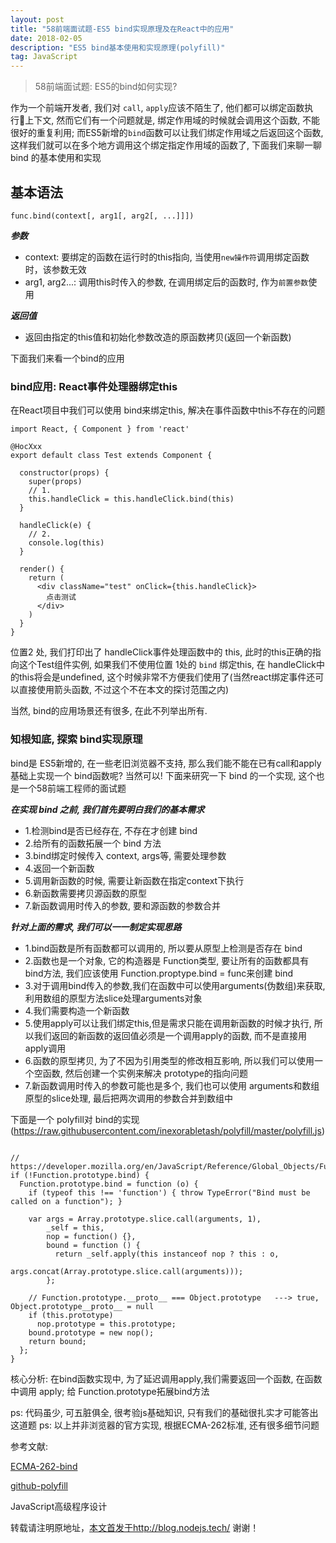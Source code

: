 ```yaml
---
layout: post
title: "58前端面试题-ES5 bind实现原理及在React中的应用"
date: 2018-02-05 
description: "ES5 bind基本使用和实现原理(polyfill)"
tag: JavaScript 
---   
```



> 58前端面试题: ES5的bind如何实现?

作为一个前端开发者, 我们对 `call`, `apply`应该不陌生了, 他们都可以绑定函数执行上下文, 然而它们有一个问题就是, 绑定作用域的时候就会调用这个函数, 不能很好的重复利用; 而ES5新增的`bind`函数可以让我们绑定作用域之后返回这个函数, 这样我们就可以在多个地方调用这个绑定指定作用域的函数了, 下面我们来聊一聊 bind 的基本使用和实现

## 基本语法
```text
func.bind(context[, arg1[, arg2[, ...]]])  
```
***参数***
* context: 要绑定的函数在运行时的this指向, 当使用`new操作符`调用绑定函数时，该参数无效
* arg1, arg2...: 调用this时传入的参数, 在调用绑定后的函数时, 作为`前置参数`使用


***返回值***
* 返回由指定的this值和初始化参数改造的原函数拷贝(返回一个新函数)

下面我们来看一个bind的应用

### bind应用: React事件处理器绑定this

在React项目中我们可以使用 bind来绑定this, 解决在事件函数中this不存在的问题
```text
import React, { Component } from 'react'

@HocXxx
export default class Test extends Component {

  constructor(props) {
    super(props)
    // 1.
    this.handleClick = this.handleClick.bind(this)
  }

  handleClick(e) {
    // 2.
    console.log(this)
  }

  render() {
    return (
      <div className="test" onClick={this.handleClick}>
        点击测试
      </div>
    )
  }
}
```

位置2 处, 我们打印出了 handleClick事件处理函数中的 this, 此时的this正确的指向这个Test组件实例, 如果我们不使用位置 1处的 `bind` 绑定this, 在 handleClick中的this将会是undefined, 这个时候非常不方便我们使用了(当然react绑定事件还可以直接使用箭头函数, 不过这个不在本文的探讨范围之内)

当然, bind的应用场景还有很多, 在此不列举出所有.

### 知根知底, 探索 bind实现原理
bind是 ES5新增的, 在一些老旧浏览器不支持, 那么我们能不能在已有call和apply基础上实现一个 bind函数呢?
当然可以!
下面来研究一下 bind 的一个实现, 这个也是一个58前端工程师的面试题

***在实现 bind 之前, 我们首先要明白我们的基本需求***
* 1.检测bind是否已经存在, 不存在才创建 bind
* 2.给所有的函数拓展一个 bind 方法
* 3.bind绑定时候传入 context, args等, 需要处理参数
* 4.返回一个新函数
* 5.调用新函数的时候, 需要让新函数在指定context下执行
* 6.新函数需要拷贝源函数的原型
* 7.新函数调用时传入的参数, 要和源函数的参数合并

***针对上面的需求, 我们可以一一制定实现思路***
* 1.bind函数是所有函数都可以调用的, 所以要从原型上检测是否存在 bind
* 2.函数也是一个对象, 它的构造器是 Function类型, 要让所有的函数都具有bind方法, 我们应该使用 Function.proptype.bind = func来创建  bind
* 3.对于调用bind传入的参数,我们在函数中可以使用arguments(伪数组)来获取, 利用数组的原型方法slice处理arguments对象
* 4.我们需要构造一个新函数 
* 5.使用apply可以让我们绑定this,但是需求只能在调用新函数的时候才执行, 所以我们返回的新函数的返回值必须是一个调用apply的函数, 而不是直接用apply调用
* 6.函数的原型拷贝, 为了不因为引用类型的修改相互影响, 所以我们可以使用一个空函数, 然后创建一个实例来解决 prototype的指向问题
* 7.新函数调用时传入的参数可能也是多个, 我们也可以使用 arguments和数组原型的slice处理, 最后把两次调用的参数合并到数组中


下面是一个 polyfill对 bind的实现 (https://raw.githubusercontent.com/inexorabletash/polyfill/master/polyfill.js)

```text

// https://developer.mozilla.org/en/JavaScript/Reference/Global_Objects/Function/bind
if (!Function.prototype.bind) {
  Function.prototype.bind = function (o) {
    if (typeof this !== 'function') { throw TypeError("Bind must be called on a function"); }

    var args = Array.prototype.slice.call(arguments, 1),
        _self = this,
        nop = function() {},
        bound = function () {
          return _self.apply(this instanceof nop ? this : o,
                            args.concat(Array.prototype.slice.call(arguments)));
        };

    // Function.prototype.__proto__ === Object.prototype   ---> true, Object.prototype__proto__ = null
    if (this.prototype)
      nop.prototype = this.prototype;
    bound.prototype = new nop();
    return bound;
  };
}

```

核心分析: 在bind函数实现中, 为了延迟调用apply,我们需要返回一个函数, 在函数中调用 apply; 给  Function.prototype拓展bind方法

ps: 代码虽少, 可五脏俱全, 很考验js基础知识, 只有我们的基础很扎实才可能答出这道题
ps: 以上并非浏览器的官方实现, 根据ECMA-262标准, 还有很多细节问题

参考文献:

[ECMA-262-bind](https://www.ecma-international.org/ecma-262/5.1/#sec-15.3.4.5)

[github-polyfill](https://raw.githubusercontent.com/inexorabletash/polyfill/master/polyfill.js)

JavaScript高级程序设计





转载请注明原地址，[本文首发于http://blog.nodejs.tech/](http://blog.nodejs.tech) 谢谢！
